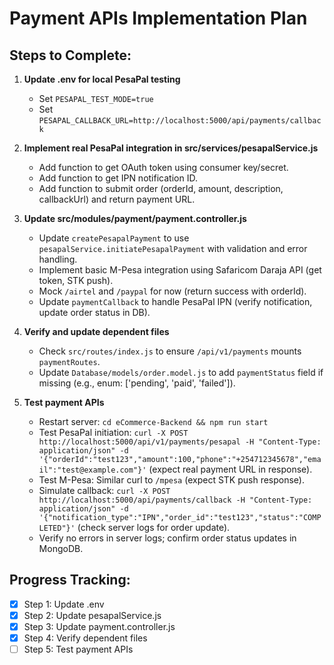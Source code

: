 # Payment APIs Implementation Plan

## Steps to Complete:

1. **Update .env for local PesaPal testing**
   - Set `PESAPAL_TEST_MODE=true`
   - Set `PESAPAL_CALLBACK_URL=http://localhost:5000/api/payments/callback`

2. **Implement real PesaPal integration in src/services/pesapalService.js**
   - Add function to get OAuth token using consumer key/secret.
   - Add function to get IPN notification ID.
   - Add function to submit order (orderId, amount, description, callbackUrl) and return payment URL.

3. **Update src/modules/payment/payment.controller.js**
   - Update `createPesapalPayment` to use `pesapalService.initiatePesapalPayment` with validation and error handling.
   - Implement basic M-Pesa integration using Safaricom Daraja API (get token, STK push).
   - Mock `/airtel` and `/paypal` for now (return success with orderId).
   - Update `paymentCallback` to handle PesaPal IPN (verify notification, update order status in DB).

4. **Verify and update dependent files**
   - Check `src/routes/index.js` to ensure `/api/v1/payments` mounts `paymentRoutes`.
   - Update `Database/models/order.model.js` to add `paymentStatus` field if missing (e.g., enum: ['pending', 'paid', 'failed']).

5. **Test payment APIs**
   - Restart server: `cd eCommerce-Backend && npm run start`
   - Test PesaPal initiation: `curl -X POST http://localhost:5000/api/v1/payments/pesapal -H "Content-Type: application/json" -d '{"orderId":"test123","amount":100,"phone":"+254712345678","email":"test@example.com"}'` (expect real payment URL in response).
   - Test M-Pesa: Similar curl to `/mpesa` (expect STK push response).
   - Simulate callback: `curl -X POST http://localhost:5000/api/payments/callback -H "Content-Type: application/json" -d '{"notification_type":"IPN","order_id":"test123","status":"COMPLETED"}'` (check server logs for order update).
   - Verify no errors in server logs; confirm order status updates in MongoDB.

## Progress Tracking:
- [x] Step 1: Update .env
- [x] Step 2: Update pesapalService.js
- [x] Step 3: Update payment.controller.js
- [x] Step 4: Verify dependent files
- [ ] Step 5: Test payment APIs

